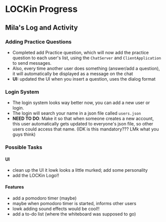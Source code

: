 # LOCKin Progress
## Mila's Log and Activity
### Adding Practice Questions
- Completed add Practice question, which will now add the practice question to each user's list, using the ```ChatServer``` and ```ClientApplication``` to send messages. 
- Also, every time another user does something (answer/add a question), it will automatically be displayed as a message on the chat
- **UI:** updated the UI when you insert a question, uses the dialog format
### Login System
- The login system looks way better now, you can add a new user or login. 
- The login will search your name in a json file called ```users.json``` 
- **NEED TO DO**: Make it so that when someone creates a new account, this user automatically gets updated to everyone's json file, so other users could access that name. (IDK is this mandatory??? LMk what you guys think)

### Possible Tasks
#### UI
- clean up the UI it lowk looks a little murked; add some personality 
- add the LOCKin Logo!! 

#### Features 
- add a pomodoro timer (maybe)
- maybe when pomodoro timer is started, informs other users
- lowk adding sound effects would be cool!!
- add a to-do list (where the whiteboard was supposed to go)